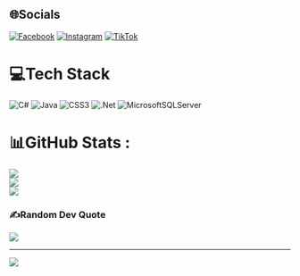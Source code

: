 
## 🌐Socials
[![Facebook](https://img.shields.io/badge/Facebook-%231877F2.svg?logo=Facebook&logoColor=white)](https://facebook.com/https://www.facebook.com/profile.php?id=100010980677579) [![Instagram](https://img.shields.io/badge/Instagram-%23E4405F.svg?logo=Instagram&logoColor=white)](https://instagram.com/https://www.instagram.com/_ng.quocduong_/) [![TikTok](https://img.shields.io/badge/TikTok-%23000000.svg?logo=TikTok&logoColor=white)](https://tiktok.com/@https://www.tiktok.com/@duongne2903) 

# 💻Tech Stack
![C#](https://img.shields.io/badge/c%23-%23239120.svg?style=flat&logo=c-sharp&logoColor=white) ![Java](https://img.shields.io/badge/java-%23ED8B00.svg?style=flat&logo=java&logoColor=white) ![CSS3](https://img.shields.io/badge/css3-%231572B6.svg?style=flat&logo=css3&logoColor=white) ![.Net](https://img.shields.io/badge/.NET-5C2D91?style=flat&logo=.net&logoColor=white) ![MicrosoftSQLServer](https://img.shields.io/badge/Microsoft%20SQL%20Sever-CC2927?style=flat&logo=microsoft%20sql%20server&logoColor=white)
# 📊GitHub Stats :
![](https://github-readme-stats.vercel.app/api?username=quocduong2903&theme=radical&hide_border=false&include_all_commits=false&count_private=false)<br/>
![](https://github-readme-streak-stats.herokuapp.com/?user=quocduong2903&theme=radical&hide_border=false)<br/>
![](https://github-readme-stats.vercel.app/api/top-langs/?username=quocduong2903&theme=radical&hide_border=false&include_all_commits=false&count_private=false&layout=compact)

### ✍️Random Dev Quote
![](https://quotes-github-readme.vercel.app/api?type=horizontal&theme=radical)


---
[![](https://visitcount.itsvg.in/api?id=quocduong2903&icon=0&color=0)](https://visitcount.itsvg.in)
